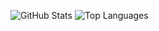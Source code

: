 ![GitHub Stats](https://github-readme-stats.vercel.app/api?username=scottg489&show_icons=true&count_private=true&line_height=40&theme=github_dark)
![Top Languages](https://github-readme-stats.vercel.app/api/top-langs/?username=scottg489&cache_seconds=1800&hide=python&theme=github_dark)
